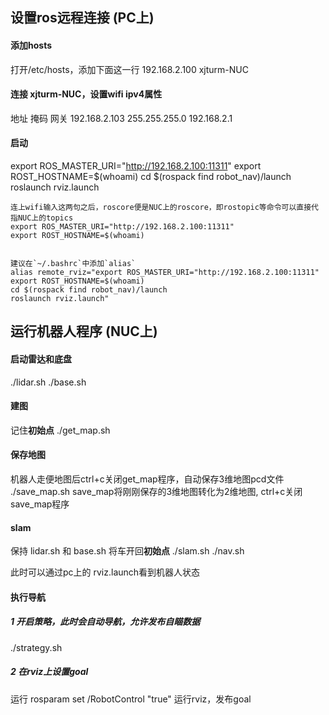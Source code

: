 

## 设置ros远程连接 (PC上)
#### 添加hosts
打开/etc/hosts，添加下面这一行
192.168.2.100	xjturm-NUC

#### 连接 xjturm-NUC，设置wifi ipv4属性
地址  掩码  网关
192.168.2.103  255.255.255.0   192.168.2.1

#### 启动

export ROS_MASTER_URI="http://192.168.2.100:11311"
export ROST_HOSTNAME=$(whoami)
cd $(rospack find robot_nav)/launch
roslaunch rviz.launch

    连上wifi输入这两句之后，roscore便是NUC上的roscore，即rostopic等命令可以直接代指NUC上的topics
    export ROS_MASTER_URI="http://192.168.2.100:11311"
    export ROST_HOSTNAME=$(whoami)


    建议在`~/.bashrc`中添加`alias`
    alias remote_rviz="export ROS_MASTER_URI="http://192.168.2.100:11311"
    export ROST_HOSTNAME=$(whoami)
    cd $(rospack find robot_nav)/launch
    roslaunch rviz.launch"

## 运行机器人程序 (NUC上)

#### 启动雷达和底盘
./lidar.sh
./base.sh

#### 建图
记住**初始点**
./get_map.sh

#### 保存地图
机器人走便地图后ctrl+c关闭get_map程序，自动保存3维地图pcd文件
./save_map.sh
save_map将刚刚保存的3维地图转化为2维地图, ctrl+c关闭save_map程序

#### slam
保持 lidar.sh 和 base.sh
将车开回**初始点**
./slam.sh
./nav.sh

此时可以通过pc上的 rviz.launch看到机器人状态

#### 执行导航
##### 1 开启策略，此时会自动导航，允许发布自瞄数据
./strategy.sh

##### 2 在rviz上设置goal
运行
rosparam set /RobotControl "true"
运行rviz，发布goal